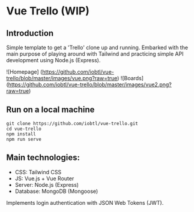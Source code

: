 # Vue Trello (WIP)

## Introduction
Simple template to get a 'Trello' clone up and running. Embarked with the main purpose of playing around with Tailwind and practicing simple API development using Node.js (Express).

![Homepage] (https://github.com/iobtl/vue-trello/blob/master/images/vue.png?raw=true)
![Boards] (https://github.com/iobtl/vue-trello/blob/master/images/vue2.png?raw=true)

## Run on a local machine
```
git clone https://github.com/iobtl/vue-trello.git
cd vue-trello
npm install
npm run serve
```

## Main technologies:
* CSS: Tailwind CSS 
* JS: Vue.js + Vue Router
* Server: Node.js (Express)
* Database: MongoDB (Mongoose)

Implements login authentication with JSON Web Tokens (JWT).
